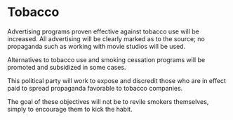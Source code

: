 # Tobacco

Advertising programs proven effective against tobacco use will be increased. All advertising will be clearly marked as to the source; no propaganda such as working with movie studios will be used.

Alternatives to tobacco use and smoking cessation programs will be promoted and subsidized in some cases.

This political party will work to expose and discredit those who are in effect paid to spread propaganda favorable to tobacco companies.

The goal of these objectives will not be to revile smokers themselves, simply to encourage them to kick the habit.
